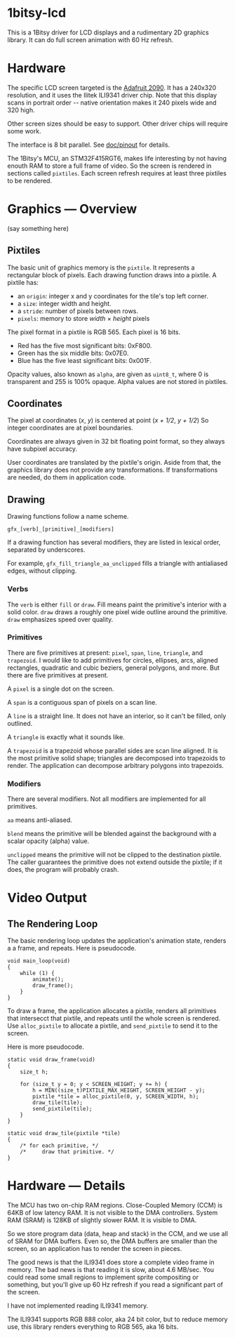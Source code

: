 # 1bitsy-lcd

This is a 1Bitsy driver for LCD displays and a rudimentary 2D graphics
library.  It can do full screen animation with 60 Hz refresh.


# Hardware

The specific LCD screen targeted is the
[Adafruit 2090](https://www.adafruit.com/product/2090).  It has a
240x320 resolution, and it uses the Ilitek ILI9341 driver chip.  Note
that this display scans in portrait order -- native orientation makes
it 240 pixels wide and 320 high.

Other screen sizes should be easy to support.  Other driver chips
will require some work.

The interface is 8 bit parallel.  See [doc/pinout](doc/pinout.png) for
details.

The 1Bitsy's MCU, an STM32F415RGT6, makes life interesting by not
having enouth RAM to store a full frame of video.  So the screen
is rendered in sections called `pixtiles`.  Each screen refresh
requires at least three pixtiles to be rendered.


# Graphics &mdash; Overview

(say something here)


## Pixtiles

The basic unit of graphics memory is the `pixtile`.  It represents
a rectangular block of pixels.  Each drawing function draws into
a pixtile.  A pixtile has:

  - an `origin`: integer x and y coordinates for the tile's
    top left corner.
  - a `size`: integer width and height.
  - a `stride`: number of pixels between rows.
  - `pixels`: memory to store *width* &times; *height* pixels
  
The pixel format in a pixtile is RGB 565.  Each pixel is 16 bits.

  - Red has the five most significant bits: 0xF800.
  - Green has the six middle bits: 0x07E0.
  - Blue has the five least significant bits: 0x001F.

Opacity values, also known as `alpha`, are given as `uint8_t`,
where 0 is transparent and 255 is 100% opaque.  Alpha values
are not stored in pixtiles.


## Coordinates

The pixel at coordinates (*x*, *y*) is centered at point
(*x + 1/2*, *y + 1/2*)  So integer coordinates are at pixel
boundaries.

Coordinates are always given in 32 bit floating point format, so they
always have subpixel accuracy.

User coordinates are translated by the pixtile's origin.  Aside from
that, the graphics library does not provide any transformations.
If transformations are needed, do them in application code.

## Drawing

Drawing functions follow a name scheme.

    gfx_[verb]_[primitive]_[modifiers]
    
If a drawing function has several modifiers, they are listed in
lexical order, separated by underscores.

For example, `gfx_fill_triangle_aa_unclipped` fills a triangle with
antialiased edges, without clipping.

### Verbs

The `verb` is either `fill` or `draw`.  Fill means paint the
primitive's interior with a solid color.  `draw` draws a roughly
one pixel wide outline around the primitive.  `draw` emphasizes
speed over quality.

### Primitives

There are five primitives at present: `pixel`, `span`, `line`,
`triangle`, and `trapezoid`.  I would like to add primitives for
circles, ellipses, arcs, aligned rectangles, quadratic and cubic
beziers, general polygons, and more.  But there are five primitives at
present.

A `pixel` is a single dot on the screen.

A `span` is a contiguous span of pixels on a scan line.

A `line` is a straight line.  It does not have an interior, so it
can't be filled, only outlined.

A `triangle` is exactly what it sounds like.

A `trapezoid` is a trapezoid whose parallel sides are scan line
aligned.  It is the most primitive solid shape; triangles are
decomposed into trapezoids to render.  The application can decompose
arbitrary polygons into trapezoids.

### Modifiers

There are several modifiers.  Not all modifiers are implemented
for all primitives.

`aa` means anti-aliased.

`blend` means the primitive will be blended against the background
with a scalar opacity (alpha) value.

`unclipped` means the primitive will not be clipped to the destination
pixtile.  The caller guarantees the primitive does not extend outside
the pixtile; if it does, the program will probably crash.


# Video Output

## The Rendering Loop

The basic rendering loop updates the application's animation state,
renders a a frame, and repeats.  Here is pseudocode.

    void main_loop(void)
    {
        while (1) {
            animate();
            draw_frame();
        }
    }

To draw a frame, the application allocates a pixtile, renders all
primitives that intersecct that pixtile, and repeats until the whole
screen is rendered.  Use `alloc_pixtile` to allocate a pixtile, and
`send_pixtile` to send it to the screen.

Here is more pseudocode.

    static void draw_frame(void)
    {
        size_t h;

        for (size_t y = 0; y < SCREEN_HEIGHT; y += h) {
            h = MIN((size_t)PIXTILE_MAX_HEIGHT, SCREEN_HEIGHT - y);
            pixtile *tile = alloc_pixtile(0, y, SCREEN_WIDTH, h);
            draw_tile(tile);
            send_pixtile(tile);
        }
    }

    static void draw_tile(pixtile *tile)
    {
        /* for each primitive, */
        /*     draw that primitive. */
    }


# Hardware &mdash; Details

The MCU has two on-chip RAM regions.  Close-Coupled Memory (CCM) is
64KB of low latency RAM.  It is not visible to the DMA controllers.
System RAM (SRAM) is 128KB of slightly slower RAM.  It is visible to DMA.

So we store program data (data, heap and stack) in the CCM, and
we use all of SRAM for DMA buffers.  Even so, the DMA buffers are
smaller than the screen, so an application has to render the screen
in pieces.

The good news is that the ILI9341 does store a complete video frame in
memory.  The bad news is that reading it is slow, about 4.6 MB/sec.
You could read some small regions to implement sprite compositing or
something, but you'll give up 60 Hz refresh if you read a significant
part of the screen.

I have not implemented reading ILI9341 memory.

The ILI9341 supports RGB 888 color, aka 24 bit color, but to reduce
memory use, this library renders everything to RGB 565, aka 16 bits.
